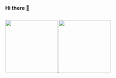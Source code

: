 ### Hi there 👋

##
  
  <div align="left">
<a href="https://github.com/FeChiozzotto">
  <img height="167em" src="https://github-readme-stats.vercel.app/api?username=FeChiozzotto&show_icons=true&theme=tokyonight&include_all_commits=true&count_private=true"/>
  <img height="167em" src="https://github-readme-stats.vercel.app/api/top-langs/?username=FeChiozzotto&layout=compact&langs_count=7&theme=tokyonight"/>
</div>
